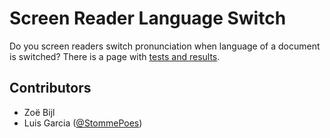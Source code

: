 # Screen Reader Language Switch
Do you screen readers switch pronunciation when language of a document is switched? There is a page with [tests and results](https://rawgit.com/ZoeBijl/language-switch/master/tests/index.html).

## Contributors
* Zoë Bijl
* Luis Garcia ([@StommePoes](https://twitter.com/garcialo))
